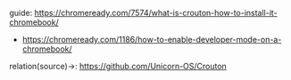 guide: https://chromeready.com/7574/what-is-crouton-how-to-install-it-chromebook/
- https://chromeready.com/1186/how-to-enable-developer-mode-on-a-chromebook/

relation(source)->: https://github.com/Unicorn-OS/Crouton
